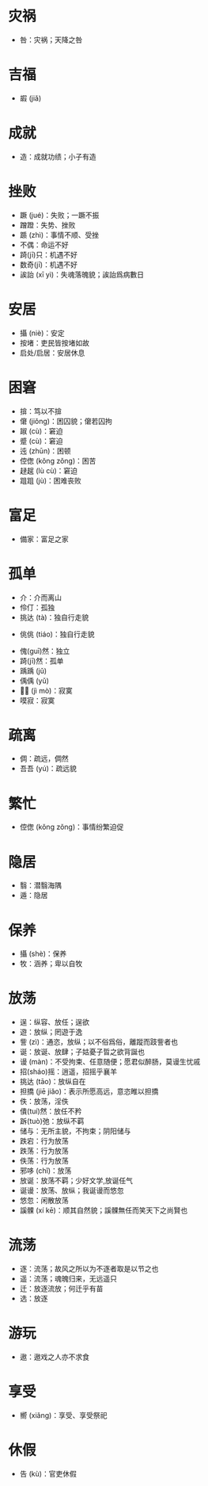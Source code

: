 # 灾祸 
* 咎：灾祸；天降之咎
# 吉福
* 嘏 (jiǎ)
# 成就
* 造：成就功绩；小子有造

# 挫败
* 蹶 (jué)：失败；一蹶不振
* 蹭蹬：失势、挫败
* 踬 (zhì)：事情不顺、受挫
* 不偶：命运不好
* 踦(jī)只：机遇不好
* 数奇(jī)：机遇不好
* 誒詒 (xī yì)：失魂落魄貌；誒詒爲病數日

# 安居
* 攝 (niè)：安定
* 按堵：吏民皆按堵如故
* 启处/启居：安居休息
# 困窘
* 揜：笃以不揜
* 僒 (jiǒng)：困囚貌；僒若囚拘
* 踧 (cù)：窘迫
* 蹙 (cù)：窘迫
* 迍 (zhūn)：困顿
* 倥偬 (kǒng zǒng)：困苦
* 趢趗 (lù cù)：窘迫
* 跙跙 (jù)：困难丧败
# 富足
* 備家：富足之家
# 孤单
* 介：介而离山
* 伶仃：孤独
* 挑达 (tà)：独自行走貌
- 佻佻 (tiáo)：独自行走貌
* 傀(guī)然：独立
* 踦(jī)然：孤单
* 踽踽 (jǔ)
* 偊偊 (yǔ)
* 𠴫嗼 (jì mò)：寂寞
* 嗼寂：寂寞
# 疏离
* 倜：疏远，倜然
* 吾吾 (yú)：疏远貌
# 繁忙
* 倥偬 (kǒng zǒng)：事情纷繁迫促
# 隐居
* 翳：潜翳海隅
* 遁：隐居
# 保养
* 攝 (shè)：保养
* 牧：涵养；卑以自牧
# 放荡
* 逞：纵容、放任；逞欲
* 遊：放纵；罔遊于逸
* 訾 (zì)：通恣，放纵；以不俗爲俗，離蹤而跂訾者也
* 诞：放诞、放肆；子姑憂子晢之欲背誕也
* 谩 (màn)：不受拘束、任意随便；愿君似醉肠，莫谩生忧戚
* 招(sháo)摇：逍遥，招摇乎襄羊
* 挑达 (tāo)：放纵自在
* 担撟 (jiē jiǎo)：表示所愿高远，意恣睢以担撟
* 佚：放荡，淫佚
* 僓(tuí)然：放任不矜
* 跅(tuò)弛：放纵不羁
* 储与：无所主貌，不拘束；阴阳储与
* 跌宕：行为放荡
* 跌荡：行为放荡
* 佚荡：行为放荡
* 邪哆 (chǐ)：放荡
* 放诞：放荡不羁；少好文学,放诞任气
* 诞谩：放荡、放纵；我诞谩而悠忽
* 悠忽：闲散放荡
* 謑髁 (xí kē)：顺其自然貌；謑髁無任而笑天下之尚賢也
# 流荡
* 逐：流荡；故风之所以为不逐者取是以节之也
* 遥：流荡；魂魄归来，无远遥只
* 迁：放逐流放；何迁乎有苗
* 选：放逐
# 游玩
* 遨：遨戏之人亦不求食
# 享受
* 嚮 (xiǎng)：享受、享受祭祀
# 休假
* 告 (kù)：官吏休假

